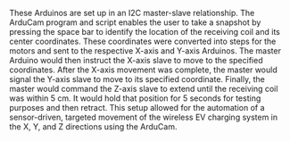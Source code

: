 These Arduinos are set up in an I2C master-slave relationship. The ArduCam program and script enables the user to take a snapshot by pressing the space bar to identify the 
location of the receiving coil and its center coordinates. These coordinates were converted into steps for the motors and sent to the respective X-axis and Y-axis Arduinos. 
The master Arduino would then instruct the X-axis slave to move to the specified coordinates. After the X-axis movement was complete, the master would signal the Y-axis slave 
to move to its specified coordinate. Finally, the master would command the Z-axis slave to extend until the receiving coil was within 5 cm. It would hold that position for 5 
seconds for testing purposes and then retract. This setup allowed for the automation of a sensor-driven, targeted movement of the wireless EV charging system in the X, Y, and 
Z directions using the ArduCam.
